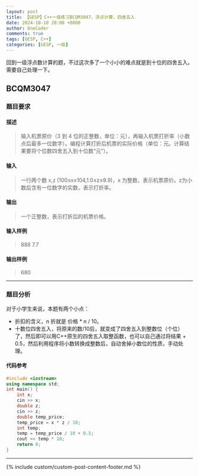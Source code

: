 ```yaml
---
layout: post
title: 【GESP】C++一级练习BCQM3047，浮点计算，四舍五入
date: 2024-10-10 20:00 +0800
author: OneCoder
comments: true
tags: [GESP, C++]
categories: [GESP, 一级]
---
```

回到一级浮点数计算的题，不过这次多了一个小小的难点就是到十位的四舍五入。需要自己处理一下。

<!--more-->

## BCQM3047

### 题目要求

#### 描述

>输入机票原价（3 到 4 位的正整数，单位：元），再输入机票打折率（小数点后最多一位数字）。编程计算打折后机票的实际价格（单位：元。计算结果要将个位数四舍五入到十位数“元”）。

#### 输入

>一行两个数 x,z (100≤x≤104,1.0≤z≤9.9)，x 为整数，表示机票原价。z为小数后含有一位数字的实数，表示打折率。

#### 输出

>一个正整数，表示打折后的机票价格。

#### 输入样例

>888 7.7

#### 输出样例

>680

---

### 题目分析

对于小学生来说，本题有两个小点：

- 折扣的含义，n 折就是 价格 * n / 10。
- 十数位四舍五入，将原来的数/10后，就变成了四舍五入到整数位（个位）了，然后即可以用C++原生的四舍五入取整函数，也可以自己通过将结果 + 0.5，然后利用程序将小数转换成整数后，自动舍掉小数位的性质，手动处理。

#### 代码参考

```cpp
#include <iostream>
using namespace std;
int main() {
    int x;
    cin >> x;
    double z;
    cin >> z;
    double temp_price;
    temp_price = x * z / 10;
    int temp;
    temp = temp_price / 10 + 0.5;
    cout << temp * 10;
    return 0;
}
```

---

{% include custom/custom-post-content-footer.md %}
